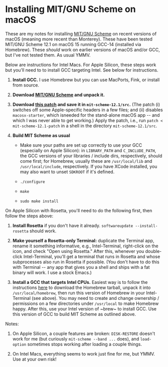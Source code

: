 # Installing MIT/GNU Scheme on macOS

These are my notes for installing <a
href="https://www.gnu.org/software/mit-scheme/">MIT/GNU
Scheme</a> on recent versions of macOS (meaning more recent
than Monterey).  These have been tested MIT/GNU Scheme 12.1
on macOS 15 running GCC-14 (installed via Homebrew).  These
*should* work on earlier versions of macOS and/or GCC, but
I've not tested them.  As usual YMMV.

Below are instructions for Intel Macs.  For Apple Silicon,
these steps work but you'll need to to install GCC targeting
Intel.  See below for instructions.

1. **Install GCC.**  I use Homebrew but you can use
   MacPorts, Fink, or install from source.
		
1. **Download <a
href="https://www.gnu.org/software/mit-scheme/">MIT/GNU
Scheme</a> and unpack it.**

1. **Download [this patch](mit-scheme-12.1-patch) and save
it in `mit-scheme-12.1/src`.**  (The patch (i) switches off
some Apple-specific headers in a few files; and (ii)
disables `macosx-starter`, which isneeded for the
stand-alone macOS app -- and which I was never able to get
working.)  Apply the patch, i.e., run `patch <
mit-scheme-12.1-patch` in a shell in the directory  `mit-scheme-12.1/src`.
	  
1. **Build MIT Scheme as usual**
	  
   - Make sure your paths are set up correctly to use
	  your GCC (especially on Apple Silicon): in
	  `LIBRARY_PATH` and `C_INCLUDE_PATH`, the GCC versions
	  of your libraries / include dirs, respectively, should
	  come first; for Homebrew, usually these are
	  `/usr/local/lib` and `/usr/local/include`,
	  respectively.  If you have XCode installed, you may
	  also want to unset `SDKROOT` if it's defined.
	  
   - `./configure`
   - `make`
   - `sudo make install`
	
On Apple Silicon with Rosetta, you'll need to do the
following first, then follow the steps above:

1. **Install Rosetta** if you don't have it already.
`softwareupdate --install-rosetta` should work.

1. **Make yourself a Rosetta-only Terminal:** duplicate the
Terminal app, rename it something informative, e.g.,
Intel-Terminal, right-click on the icon, and check "Open
using Rosetta."  After this, whenever you double-click
Intel-Terminal, you'll get a terminal that runs in Rosetta
and whose subprocesses also run in Rosetta if possible.
(You don't have to do this with Terminal -- any app that
gives you a shell and ships with a fat binary will work.  I
use a stock Emacs.)

1. **Install a GCC that targets Intel CPUs.**  Easiest way
is to follow the instructions <a
href="https://docs.brew.sh/Installation">here</a> to
download the Homebrew tarball, unpack it into
`/usr/local/homebrew`, then run this version of Homebrew in
your Intel-Terminal (see above).  You may need to create and
change ownership / permissions on a few directories under
`/usr/local` to make Homebrew happy.  After this, use your
Intel version of ~brew~ to install GCC.  Use this version of
GCC to build MIT Scheme as outlined above.

Notes:

1. On Apple Silicon, a couple features are broken:
   `DISK-RESTORE` doesn't work for me (but curiously
   `mit-scheme --band ...` does), and `load-option`
   sometimes stops working after loading a couple
   things.
   
1. On Intel Macs, everything seems to work just fine for me,
   but YMMV.  Use at your own risk!
